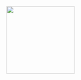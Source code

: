 <div align="center">
  <img height="180em" src="https://github-readme-stats.vercel.app/api?username=inovanex&show_icons=true&theme=light&include_all_commits=true&count_private=true"/>
</div>
